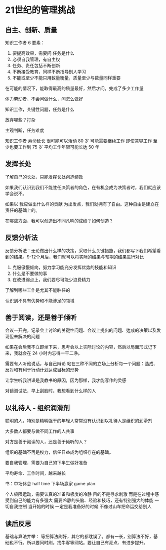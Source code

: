 # 21世纪的管理挑战

## 自主、创新、质量
知识工作者 6 要素：
1. 要提高效果，需要问 任务是什么
2. 必须自我管理，有自主权
3. 任务、责任包括不断创新
4. 不断接受教育，同样不断指导别人学习
5. 不能或至少不能只用数量衡量，质量至少与数量同样重要

在可能的情况下，能取得最高的质量最好，然后才问，完成了多少工作量

体力劳动者，不会问做什么，问怎么做好

知识工作，关键性问题，任务是什么

放弃哪些？打杂

主观判断，任务难度

知识工作者 寿命延长 很可能可以活动 80 岁 可能需要继续工作 即使兼容工作 至少也要工作到 75 岁 平均工作年限可能长达 50 年

## 发挥长处
了解自己的长处，只能发挥长处创造绩效

如果我们认识到我们不能胜任决策者的角色，在有机会成为决策者时，我们就应该学会说不。

如果以 我应做出什么样的贡献 为出发点，我们就拥有了自由。这种自由是建立在责任的基础上的。

在哪些方面，我可以创造出不同凡响的成绩？如何创造？

## 反馈分析法

反馈分析法：无论做出什么样的决策，采取什么关键措施，我们都写下我们希望看到的结果。9-12个月后，我们就可以将实际的结果与预期的结果进行对比
  1. 克服傲慢倾向，努力学习能充分发挥优势的技能和知识
  2. 什么是不要做的事
  3. 在改进弱点上，我们要尽可能少浪费精力

了解到哪些工作是尤其不能胜任的

认识到不具有优势和不能涉足的领域

## 善于阅读，还是善于倾听

会议一开完，记录会上讨论的关键性问题、会议上提出的问题、达成的决策以及发现但未解决的问题

如果在会后我不立即坐下来，思考会以上实际讨论的内容，然后以局面形式记下来，我就会在 24 小时内忘得一干二净。

需要有人听他说话，与自己辩论 站在三种不同的立场上分析每一个问题：造成、反对和有利于行动计划达成目标的形势

让学生听我讲课是我教书的原因，因为那样，我才能写作的灵感

对镜测试法，早上刮脸时，我想看到什么样的人

## 以礼待人 - 组织润滑剂

聪明的人，特别是精明强干的年轻人常常没有认识到以礼待人是组织的润滑剂

大多数人都要与做不同工作的人共事

对方是善于阅读的人，还是善于倾听的人？

组织的基础不再是权力，信任日益成为组织存在的基础。

要自我管理，需要为自己的下半生做好准备

平均寿命、工作时间，越来越长

书：中场休息 half time 下半场赢家 game plan

个人极限运动，需要认真的准备和极度的冷静 目的不是寻求刺激 而是在过程中感受到自己的能力有多强大 需要冷静的头脑、经验和技巧，还有特别强大的体能 一切自我控制 当开始的时候 一定是我准备好的时候 不像过山车把命运交给别人

## 读后反思

基础与算法并举： 等把算法刷好，其它的都耽误了。都有一长，别算法不好，基础也不行。所以要同时刷，找牛客等网站。要让自己有亮点、有进步提升。

